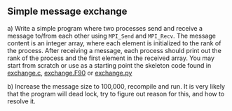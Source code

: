 ## Simple message exchange

a) Write a simple program where two processes send and receive a
message to/from each other using `MPI_Send` and `MPI_Recv`. The message
content is an integer array, where each element is initialized to the
rank of the process. After receiving a message, each process should
print out the rank of the process and the first element in the
received array. You may start from scratch or use as a starting point
the skeleton code found in [exchange.c](exchange.c), 
[exchange.F90](exchange.F90) or [exchange.py](exchange.py)

b) Increase the message size to 100,000, recompile and run. It is very likely
that the program will dead lock, try to figure out reason for this, and
how to resolve it.
